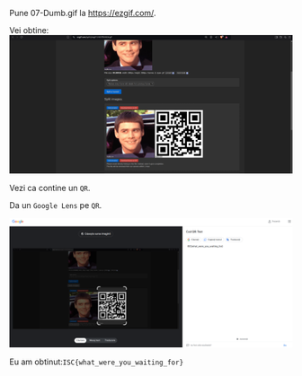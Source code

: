 
Pune 07-Dumb.gif la https://ezgif.com/.

Vei obtine:
![img](screenshoot-ezgif.png)

Vezi ca contine un `QR`.

Da un `Google Lens` pe `QR`.

![img](screenshoot-google-lens.png)

Eu am obtinut:`ISC{what_were_you_waiting_for}`
